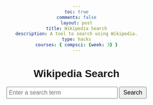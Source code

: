 ```yaml
---
toc: true
comments: false
layout: post
title: Wikipedia Search
description: A tool to search using Wikipedia.
type: hacks
courses: { compsci: {week: 3} }
---
```


<html>
<head>
    <title>Wikipedia Search</title>
    <style>
        body {
            font-family: Arial, sans-serif;
            text-align: center;
            margin-top: 50px;
        }
        #search-input {
            width: 300px;
            padding: 5px;
            font-size: 16px;
        }
        #search-button {
            padding: 5px 10px;
            font-size: 16px;
            cursor: pointer;
        }
        #search-results {
            margin-top: 20px;
            text-align: left;
        }
    </style>
</head>
<body>
    <h1>Wikipedia Search</h1>
    <input type="text" id="search-input" placeholder="Enter a search term">
    <button id="search-button">Search</button>
    <div id="search-results"></div>
    <script>
        const searchInput = document.getElementById('search-input');
        const searchButton = document.getElementById('search-button');
        const searchResults = document.getElementById('search-results');
        searchButton.addEventListener('click', () => {
            const searchTerm = searchInput.value;
            if (searchTerm.trim() === '') {
                alert('Please enter a search term.');
                return;
            }
            // Make a request to the Wikipedia API
            fetch(`https://en.wikipedia.org/w/api.php?action=query&format=json&origin=*&list=search&srsearch=${searchTerm}`)
                .then(response => response.json())
                .then(data => {
                    displayResults(data.query.search);
                })
                .catch(error => {
                    console.error(error);
                });
        });
        function displayResults(results) {
            searchResults.innerHTML = ''; // Clear previous results
            if (results.length === 0) {
                searchResults.innerHTML = 'No results found.';
                return;
            }
            results.forEach(result => {
                const title = result.title;
                const snippet = result.snippet;
                const link = `https://en.wikipedia.org/wiki/${encodeURIComponent(title)}`;
                const resultElement = document.createElement('div');
                resultElement.innerHTML = `<h3><a href="${link}" target="_blank">${title}</a></h3>${snippet}`;
                searchResults.appendChild(resultElement);
            });
        }
    </script>
</body>
</html>